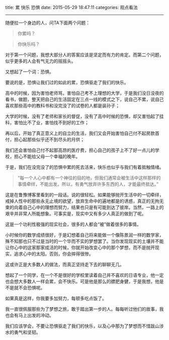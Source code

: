 title: 累 快乐 恐惧
date: 2015-05-29 18:47:11
categories: 观点看法

---
随便拉一个身边的人，问TA下面两个问题：

<!--more-->


> 你累吗？

> 你快乐吗？

对于第一个问题，我想大部分人的答案应该是坚定而有力的肯定。而第二个问题，似乎更多的人会有气无力的摇摇头。

又想起了一个词：恐惧。

要说的是，恐惧让我们过的如此的累，恐惧驱走了我们的快乐。

高中的时候，因为害怕老师骂，害怕自己考不上理想的大学，于是我们没日没夜的看书，做题，整天把自己的生活固定在三点一线的模式之下，说自己不累，说自己喜欢那些高中的教科书和没完没了的试卷的人都是装孙子；

大学的时候，没有了老师和家长的督促，没有了高中时候的恐惧，却又害怕起了挂科，害怕比不了业，害怕找不到好的工作；

再以后，开始了真正意义上的自立的生活，我们又会开始害怕自己付不起房款首付，担心起那些似乎还不到尽头的月供；

我们还会害怕自己付不起那高昂的医疗费，担心自己的孩子上不了好一点儿的学校，担心不能给父母一个幸福的晚年。

于是，我们在没完没了的恐惧中累的死去活来，快乐也似乎与我们有着抵触情绪。

> “每一个人心中都有一个神往的目的地，但我们通常会被生活中这样那样的事情牵绊，不能出发。所以，有勇气放弃许多东西的人，才能最终抵达。”

这是在鲁豫博客里看到的一段话。说的很轻松。如果能够抛开生活中的一切牵绊，戒掉人性中的那些永无止境的欲望，放弃生命中的遍地都是的诱惑，真正的无拘无束的向着自己心中的理想而努力，结果也只是有可能到达了彼岸。当然，一路上的艰辛并非常人所能想象。可事实是，现实中又有多少人真正的做到了呢。

这是一个功利性极强的现实社会，很多的人都会“被”做着很多的事情。

小时候你的数学成绩很好，于是幻想着自己将来能做一个像陈景润一样的数学家，殊不知那也只不过是当时的一个华而不实的梦想罢了。当你发现现实的土壤并不能让你心中的这家那家成活的时候，你就开始改变心中的那个梦想，而不是抛开现实，追求心中的太阳。否则，你会摔得很惨。

这或许正是大多数人的做法，而真正坚持走下去的聊聊无几。

想起了一个同学，在一个不是很好的学校里读着自己并不喜欢的日语专业，他一定也会想大多数人一样会累，会不快乐。可是他是那么的膘肥身健，于是我想，他是不是就不会恐惧呢。

如果真是这样，你我要多加努力，每顿多吃点饭了。


我一直很佩服那些为了梦想之旅，敢于踏出第一步的人。每每听过他们的故事，我也会有马上出发的冲动。

我们应该学会，不要让恐惧驱走了我们的快乐，以及心中那为了梦想而不惜跋山涉水的勇气和坚韧。